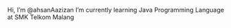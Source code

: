 Hi, I’m @ahsanAazizan
I’m currently learning Java Programming Language at SMK Telkom Malang


<!---
ahsanAazizan/ahsanAazizan is a ✨ special ✨ repository because its `README.md` (this file) appears on your GitHub profile.
You can click the Preview link to take a look at your changes.
--->
